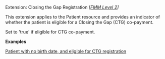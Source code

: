 Extension: Closing the Gap Registration *[[FMM Level 2](guidance.html)]*

This extension applies to the Patient resource and provides  an indicator of whether the patient is eligible for a Closing the Gap (CTG) co-payment. 

Set to 'true' if eligible for CTG co-payment.

**Examples**

[Patient with no birth date, and eligible for CTG registration](Patient-example2.html)